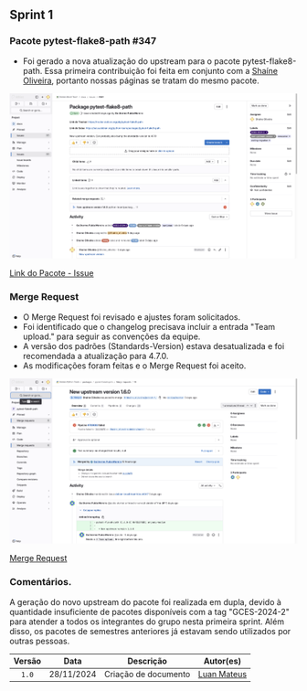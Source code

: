 ## Sprint 1

### Pacote pytest-flake8-path #347

- Foi gerado a nova atualização do upstream para o pacote pytest-flake8-path. Essa primeira contribuição foi feita em conjunto com a [Shaíne Oliveira](https://github.com/ShaineOliveira), portanto nossas páginas se tratam do mesmo pacote.


![Issue](../img/issueShaine.png)


[Link do Pacote - Issue](https://salsa.debian.org/debian-brasil-team/docs/-/issues/347)

### Merge Request

- O Merge Request foi revisado e ajustes foram solicitados.
- Foi identificado que o changelog precisava incluir a entrada "Team upload." para seguir as convenções da equipe.
- A versão dos padrões (Standards-Version) estava desatualizada e foi recomendada a atualização para 4.7.0.
- As modificações foram feitas e o Merge Request foi aceito.

![MR](../img/mergeShaine.png)

[Merge Request](https://salsa.debian.org/python-team/packages/pytest-flake8-path/-/merge_requests/1)

### Comentários.
A geração do novo upstream do pacote foi realizada em dupla, devido à quantidade insuficiente de pacotes disponíveis com a tag "GCES-2024-2" para atender a todos os integrantes do grupo nesta primeira sprint. Além disso, os pacotes de semestres anteriores já estavam sendo utilizados por outras pessoas.


| Versão |    Data    |         Descrição          |  Autor(es)  |
| :----: | :--------: | :------------------------: | :---------: |
| `1.0`  | 28/11/2024 | Criação de documento | [Luan Mateus](https://github.com/luanduartee) |
